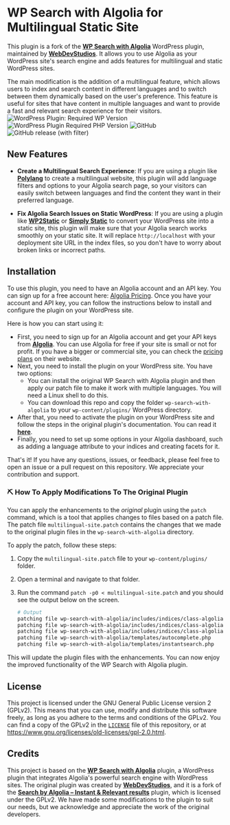 # WP Search with Algolia for Multilingual Static Site

This plugin is a fork of the **[WP Search with Algolia](https://wordpress.org/plugins/wp-search-with-algolia/)** WordPress plugin, maintained by **[WebDevStudios](https://github.com/WebDevStudios/wp-search-with-algolia)**. It allows you to use Algolia as your WordPress site's search engine and adds features for multilingual and static WordPress sites.

The main modification is the addition of a multilingual feature, which allows users to index and search content in different languages and to switch between them dynamically based on the user's preference. This feature is useful for sites that have content in multiple languages and want to provide a fast and relevant search experience for their visitors.
![WordPress Plugin: Required WP Version](https://img.shields.io/wordpress/plugin/wp-version/wp-search-with-algolia)  ![WordPress Plugin Required PHP Version](https://img.shields.io/wordpress/plugin/required-php/wp-search-with-algolia)  ![GitHub](https://img.shields.io/github/license/craftweeks/wp-search-with-algolia-for-multilingual-static-site)  ![GitHub release (with filter)](https://img.shields.io/github/v/release/craftweeks/wp-search-with-algolia-for-multilingual-static-site)

## New Features

- **Create a Multilingual Search Experience**: If you are using a plugin like **[Polylang](https://wordpress.org/plugins/polylang/)** to create a multilingual website, this plugin will add language filters and options to your Algolia search page, so your visitors can easily switch between languages and find the content they want in their preferred language.

- **Fix Algolia Search Issues on Static WordPress**: If you are using a plugin like **[WP2Static](https://wp2static.com/)** or **[Simply Static](https://wordpress.org/plugins/simply-static/)** to convert your WordPress site into a static site, this plugin will make sure that your Algolia search works smoothly on your static site. It will replace `http://localhost` with your deployment site URL in the index files, so you don't have to worry about broken links or incorrect paths.

## Installation

To use this plugin, you need to have an Algolia account and an API key. You can sign up for a free account here: [Algolia Pricing](https://www.algolia.com/pricing/). Once you have your account and API key, you can follow the instructions below to install and configure the plugin on your WordPress site.

Here is how you can start using it:

- First, you need to sign up for an Algolia account and get your API keys from **[Algolia](https://www.algolia.com/)**. You can use Algolia for free if your site is small or not for profit. If you have a bigger or commercial site, you can check the [pricing plans](https://www.algolia.com/pricing/) on their website.
- Next, you need to install the plugin on your WordPress site. You have two options:
  - You can install the original WP Search with Algolia plugin and then apply our patch file to make it work with multiple languages. You will need a Linux shell to do this.
  - You can download this repo and copy the folder `wp-search-with-algolia` to your `wp-content/plugins/` WordPress directory.
- After that, you need to activate the plugin on your WordPress site and follow the steps in the original plugin's documentation. You can read it **[here](https://github.com/WebDevStudios/wp-search-with-algolia/wiki)**.
- Finally, you need to set up some options in your Algolia dashboard, such as adding a language attribute to your indices and creating facets for it.

That's it! If you have any questions, issues, or feedback, please feel free to open an issue or a pull request on this repository. We appreciate your contribution and support.

### ⛏ How To Apply Modifications To The Original Plugin

You can apply the enhancements to the *original* plugin using the `patch` command, which is a tool that applies changes to files based on a patch file. The patch file `multilingual-site.patch` contains the changes that we made to the original plugin files in the `wp-search-with-algolia` directory.

To apply the patch, follow these steps:

1. Copy the `multilingual-site.patch` file to your `wp-content/plugins/` folder.
2. Open a terminal and navigate to that folder.
3. Run the command `patch -p0 < multilingual-site.patch` and you should see the output below on the screen.

   ```bash
   # Output
   patching file wp-search-with-algolia/includes/indices/class-algolia-posts-index.php
   patching file wp-search-with-algolia/includes/indices/class-algolia-searchable-posts-index.php
   patching file wp-search-with-algolia/includes/indices/class-algolia-terms-index.php
   patching file wp-search-with-algolia/templates/autocomplete.php
   patching file wp-search-with-algolia/templates/instantsearch.php
   ```

This will update the plugin files with the enhancements. You can now enjoy the improved functionality of the WP Search with Algolia plugin.

## License

This project is licensed under the GNU General Public License version 2 (GPLv2). This means that you can use, modify and distribute this software freely, as long as you adhere to the terms and conditions of the GPLv2. You can find a copy of the GPLv2 in the [`LICENSE`](/LICENSE) file of this repository, or at <https://www.gnu.org/licenses/old-licenses/gpl-2.0.html>.

## Credits

This project is based on the **[WP Search with Algolia](https://wordpress.org/plugins/wp-search-with-algolia/)** plugin, a WordPress plugin that integrates Algolia's powerful search engine with WordPress sites. The original plugin was created by **[WebDevStudios](https://github.com/WebDevStudios/wp-search-with-algolia "View 'WebDevStudios/wp-search-with-algolia' on GitHub")**, and it is a fork of the **[Search by Algolia – Instant & Relevant results](https://github.com/algolia/algoliasearch-wordpress "View 'algolia/algoliasearch-wordpress' on GitHub")** plugin, which is licensed under the GPLv2. We have made some modifications to the plugin to suit our needs, but we acknowledge and appreciate the work of the original developers.
